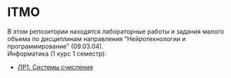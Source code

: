 # ITMO
В этом репозитории находятся лабораторные работы и задания малого объема по дисциплинам направления "Нейротехнологии и программирование" (09.03.04).  
Информатика (1 курс 1 семестр):  
- [ЛР1. Системы счисления](./computer_science/P3125_Информатика_ЛР1_Агнистова_Алина.docx)
